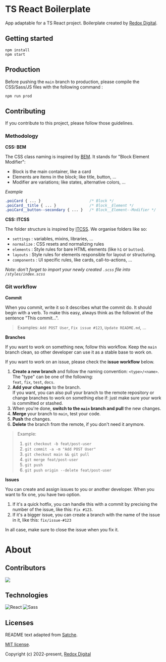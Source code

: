 # TS React Boilerplate

App adaptable for a TS React project. Boilerplate created by [Redox Digital](https://redoxdigital.ch).

## Getting started

```shell
npm install
npm start
```

## Production

Before pushing the `main` branch to production, please compile the CSS/Sass/JS files with the following command :

```shell
npm run prod
```

## Contributing

If you contribute to this project, please follow those guidelines.

### Methodology

**CSS: BEM**

The CSS class naming is inspired by [BEM](https://bem.info/). It stands for "Block Element Modifier":

- Block is the main container, like a card
- Elements are items in the block; like title, button, ...
- Modifier are variations; like states, alternative colors, ...

*Example*

```css
.poiCard { ... }                      /* Block */
.poiCard__title { ... }               /* Block__Element */
.poiCard__button--secondary { ... }   /* Block__Element--Modifier */
```

**CSS: ITCSS**

The folder structure is inspired by [ITCSS](https://developer.helpscout.com/seed/glossary/itcss/). We organise folders like so:

- `settings` : variables, mixins, libraries, ...
- `normalize` : CSS resets and normalizing rules
- `elements` : Style rules for bare HTML elements (like `h1` or `button`).
- `layouts` : Style rules for elements responsible for layout or structuring.
- `components` : UI specific rules, like cards, call-to-actions, ...

_Note: don't forget to import your newly created `.scss` file into `/styles/index.scss`_

<!--
### Formatting

We use [ESLint](https://eslint.org/), [Prettier](https://prettier.io/) and [EditorConfig](https://editorconfig.org) to enforce a consistent coding style. Have a look at the corresponding extensions for your editor. Check the config files for more information.
-->

### Git workflow

**Commit**

When you commit, write it so it describes what the commit do. It should begin with a verb. To make this easy, always think as the followint of the sentence "This commit...".

> Examples: `Add POST User`, `Fix issue #123`, `Update README.md`, ...

**Branches**

If you want to work on something new, follow this workflow. Keep the `main` branch clean, so other developer can use it as a stable base to work on.

If you want to work on an issue, please check the **issue workflow** below.

1. **Create a new branch** and follow the naming convention: `<type>/<name>`.<br>
   The "type" can be one of the following: <br>`feat`, `fix`, `test`, `docs`.
2. **Add your changes** to the branch.<br>
   If you want, you can also pull your branch to the remote repository or change branches to work on something else if: just make sure your work is committed or stashed.
3. When you're done, **switch to the `main` branch and pull** the new changes.
4. **Merge** your branch to `main`, test your code.
5. **Push** the changes.
6. **Delete** the branch from the remote, if you don't need it anymore.

> Example:
>
> 1. `git checkout -b feat/post-user`
> 2. `git commit -a -m "Add POST User"`
> 3. `git checkout main && git pull`
> 4. `git merge feat/post-user`
> 5. `git push`
> 6. `git push origin --delete feat/post-user`

**Issues**

You can create and assign issues to you or another developer. When you want to fix one, you have two option.

1. If it's a quick hotfix, you can handle this with a commit by precising the number of the issue, like this: `Fix #123`.
2. If it's a bigger issue, you can create a branch with the name of the issue in it, like this: `fix/issue-#123`

In all case, make sure to close the issue when you fix it.

# About

## Contributors

<a href="https://github.com/Redox-Digital/everymoment-api/graphs/contributors">
    <img src="https://contrib.rocks/image?repo=Redox-Digital/everymoment-app"/>
</a>

## Technologies

![React](https://img.shields.io/badge/React-61DAFB?style=flat&logo=react&logoColor=black) ![Sass](https://img.shields.io/badge/Sass-CC6699?style=flat&logo=sass&logoColor=white)

## Licenses

README text adapted from [Satche](https://github.com/satche).

[MIT license](LICENSE).

Copyright (c) 2022-present, [Redox Digital](https://redoxdigital.ch)